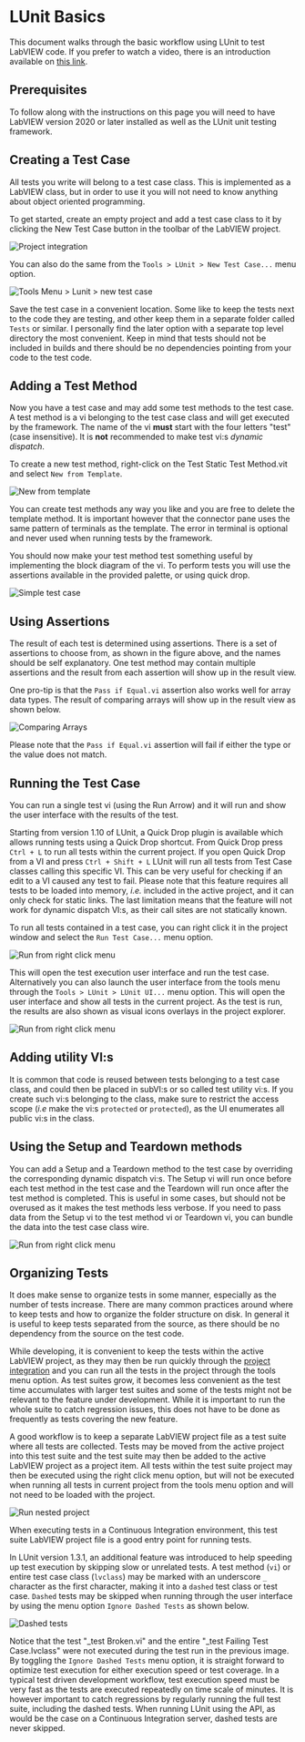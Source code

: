 # LUnit Basics

This document walks through the basic workflow using LUnit to test LabVIEW code.
If you prefer to watch a video, there is an introduction available on [this link](https://www.youtube.com/watch?v=Cxb1FUIsC04).

## Prerequisites

To follow along with the instructions on this page you will need to have LabVIEW version 2020 or later installed as well as the LUnit unit testing framework.

## Creating a Test Case

All tests you write will belong to a test case class.
This is implemented as a LabVIEW class, but in order to use it you will not need to know anything about object oriented programming.

To get started, create an empty project and add a test case class to it by clicking the New Test Case button in the toolbar of the LabVIEW project.

![Project integration](img/project_Integration.png)

You can also do the same from the ``Tools > LUnit > New Test Case...`` menu option.

![Tools Menu > Lunit > new test case](img/tools_menu_new_tc.jpg)

Save the test case in a convenient location.
Some like to keep the tests next to the code they are testing, and other keep them in a separate folder called ``Tests`` or similar.
I personally find the later option with a separate top level directory the most convenient.
Keep in mind that tests should not be included in builds and there should be no dependencies pointing from your code to the test code.

## Adding a Test Method

Now you have a test case and may add some test methods to the test case.
A test method is a vi belonging to the test case class and will get executed by the framework.
The name of the vi **must** start with the four letters "test" (case insensitive).
It is **not** recommended to make test vi:s *dynamic dispatch*.

To create a new test method, right-click on the Test Static Test Method.vit and select ``New from Template``.

![New from template](img/new_static_from_template.png)

You can create test methods any way you like and you are free to delete the template method.
It is important however that the connector pane uses the same pattern of terminals as the template.
The error in terminal is optional and never used when running tests by the framework.

You should now make your test method test something useful by implementing the block diagram of the vi.
To perform tests you will use the assertions available in the provided palette, or using quick drop.

![Simple test case](img/simple_test_case.png)

## Using Assertions

The result of each test is determined using assertions.
There is a set of assertions to choose from, as shown in the figure above, and the names should be self explanatory.
One test method may contain multiple assertions and the result from each assertion will show up in the result view.

One pro-tip is that the ``Pass if Equal.vi`` assertion also works well for array data types.
The result of comparing arrays will show up in the result view as shown below.

![Comparing Arrays](img/array_comparison.jpg)

Please note that the ``Pass if Equal.vi`` assertion will fail if either the type or the value does not match. 

## Running the Test Case

You can run a single test vi (using the Run Arrow) and it will run and show the user interface with the results of the test.

Starting from version 1.10 of LUnit, a Quick Drop plugin is available which allows running tests using a Quick Drop shortcut.
From Quick Drop press ``Ctrl + L`` to run all tests within the current project.
If you open Quick Drop from a VI and press ``Ctrl + Shift + L`` LUnit will run all tests from Test Case classes calling this specific VI. 
This can be very useful for checking if an edit to a VI caused any test to fail.
Please note that this feature requires all tests to be loaded into memory, *i.e.* included in the active project, and it can only check for static links.
The last limitation means that the feature will not work for dynamic dispatch VI:s, as their call sites are not statically known.

To run all tests contained in a test case, you can right click it in the project window and select the ``Run Test Case...`` menu option.

![Run from right click menu](img/run_test_case.png)

This will open the test execution user interface and run the test case.
Alternatively you can also launch the user interface from the tools menu through the ``Tools > LUnit > LUnit UI...`` menu option.
This will open the user interface and show all tests in the current project.
As the test is run, the results are also shown as visual icons overlays in the project explorer.

![Run from right click menu](img/test_execution_ui.png)

## Adding utility VI:s

It is common that code is reused between tests belonging to a test case class, and could then be placed in subVI:s or so called test utility vi:s.
If you create such vi:s belonging to the class, make sure to restrict the access scope (*i.e* make the vi:s ``protected`` or ``protected``), as the UI enumerates all public vi:s in the class.

## Using the Setup and Teardown methods

You can add a Setup and a Teardown method to the test case by overriding the corresponding dynamic dispatch vi:s.
The Setup vi will run once before each test method in the test case and the Teardown will run once after the test method is completed.
This is useful in some cases, but should not be overused as it makes the test methods less verbose.
If you need to pass data from the Setup vi to the test method vi or Teardown vi, you can bundle the data into the test case class wire.

![Run from right click menu](img/setup_test_teardown.png)

## Organizing Tests

It does make sense to organize tests in some manner, especially as the number of tests increase.
There are many common practices around where to keep tests and how to organize the folder structure on disk. 
In general it is useful to keep tests separated from the source, as there should be no dependency from the source on the test code.

While developing, it is convenient to keep the tests within the active LabVIEW project, as they may then be run quickly through the [project integration](#running-the-test-case) and you can run all the tests in the project through the tools menu option.
As test suites grow, it becomes less convenient as the test time accumulates with larger test suites and some of the tests might not be relevant to the feature under development.
While it is important to run the whole suite to catch regression issues, this does not have to be done as frequently as tests covering the new feature.

A good workflow is to keep a separate LabVIEW project file as a test suite where all tests are collected.
Tests may be moved from the active project into this test suite and the test suite may then be added to the active LabVIEW project as a project item. 
All tests within the test suite project may then be executed using the right click menu option, but will not be executed when running all tests in current project from the tools menu option and will not need to be loaded with the project.

![Run nested project](img/run_nested_project.png)

When executing tests in a Continuous Integration environment, this test suite LabVIEW project file is a good entry point for running tests.

In LUnit version 1.3.1, an additional feature was introduced to help speeding up test execution by skipping slow or unrelated tests.
A test method (`vi`) or entire test case class (`lvclass`) may be marked with an underscore `_` character as the first character, making it into a `dashed` test class or test case.
`Dashed` tests may be skipped when running through the user interface by using the menu option `Ignore Dashed Tests` as shown below.

![Dashed tests](img/dashed_tests.jpg)

Notice that the test "_test Broken.vi" and the entire "_test Failing Test Case.lvclass" were not executed during the test run in the previous image.
By toggling the `Ignore Dashed Tests` menu option, it is straight forward to optimize test execution for either execution speed or test coverage.
In a typical test driven development workflow, test execution speed must be very fast as the tests are executed repeatedly on time scale of minutes.
It is however important to catch regressions by regularly running the full test suite, including the dashed tests.
When running LUnit using the API, as would be the case on a Continuous Integration server, dashed tests are never skipped.